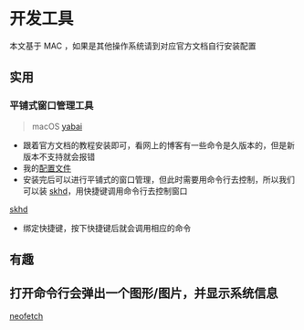 # 开发工具

本文基于 MAC ，如果是其他操作系统请到对应官方文档自行安装配置

## 实用

### 平铺式窗口管理工具

> macOS
[yabai](https://github.com/koekeishiya/yabai/wiki)

- 跟着官方文档的教程安装即可，看网上的博客有一些命令是久版本的，但是新版本不支持就会报错
- 我的[配置文件](/useful-devlopment-tools/yabai/)
- 安装完后可以进行平铺式的窗口管理，但此时需要用命令行去控制，所以我们可以装 [skhd](https://github.com/koekeishiya/skhd)，用快捷键调用命令行去控制窗口

[skhd](https://github.com/koekeishiya/skhd)

- 绑定快捷键，按下快捷键后就会调用相应的命令

## 有趣

## 打开命令行会弹出一个图形/图片，并显示系统信息

[neofetch](https://github.com/dylanaraps/neofetch)
